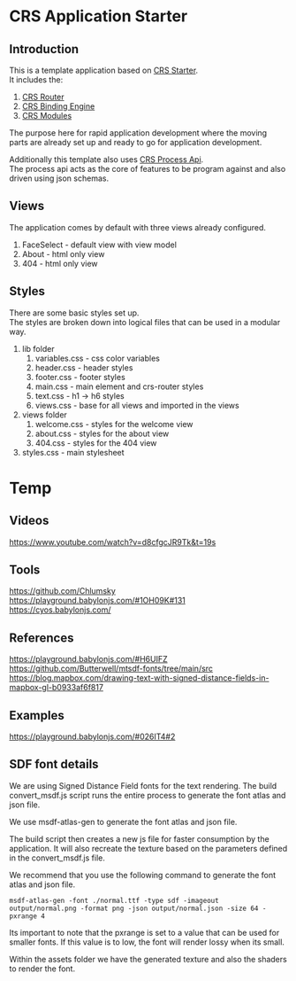 # CRS Application Starter

## Introduction

This is a template application based on [CRS Starter](https://github.com/caperaven/crs-starter).  
It includes the:
1. [CRS Router](https://github.com/caperaven/crs-router)
2. [CRS Binding Engine](https://github.com/caperaven/crs-binding/)
3. [CRS Modules](https://github.com/caperaven/crs-modules)

The purpose here for rapid application development where the moving parts are already set up and ready to go for application development.

Additionally this template also uses [CRS Process Api](https://github.com/caperaven/crs-process-api).  
The process api acts as the core of features to be program against and also driven using json schemas.

## Views
The application comes by default with three views already configured.

1. FaceSelect - default view with view model
2. About - html only view
3. 404 - html only view

## Styles
There are some basic styles set up.  
The styles are broken down into logical files that can be used in a modular way.

1. lib folder
    1. variables.css - css color variables
    1. header.css - header styles
    1. footer.css - footer styles
    1. main.css - main element and crs-router styles
    1. text.css - h1 -> h6 styles
    1. views.css - base for all views and imported in the views
1. views folder
    1. welcome.css - styles for the welcome view
    1. about.css - styles for the about view
    1. 404.css - styles for the 404 view
1. styles.css - main stylesheet

# Temp

## Videos
https://www.youtube.com/watch?v=d8cfgcJR9Tk&t=19s

## Tools
https://github.com/Chlumsky
https://playground.babylonjs.com/#1OH09K#131
https://cyos.babylonjs.com/

## References
https://playground.babylonjs.com/#H6UIFZ
https://github.com/Butterwell/mtsdf-fonts/tree/main/src
https://blog.mapbox.com/drawing-text-with-signed-distance-fields-in-mapbox-gl-b0933af6f817

## Examples
https://playground.babylonjs.com/#026IT4#2

## SDF font details
We are using Signed Distance Field fonts for the text rendering.
The build convert_msdf.js script runs the entire process to generate the font atlas and json file.

We use msdf-atlas-gen to generate the font atlas and json file.

The build script then creates a new js file for faster consumption by the application. It will also recreate the texture based on the parameters defined in the convert_msdf.js file.

We recommend that you use the following command to generate the font atlas and json file.
```
msdf-atlas-gen -font ./normal.ttf -type sdf -imageout output/normal.png -format png -json output/normal.json -size 64 -pxrange 4
```

Its important to note that the pxrange is set to a value that can be used for smaller fonts. If this value is to low, the font will render lossy when its small.

Within the assets folder we have the generated texture and also the shaders to render the font.
